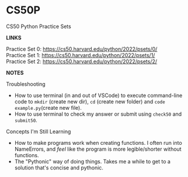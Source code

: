# CS50P
CS50 Python Practice Sets

**LINKS**

Practice Set 0: https://cs50.harvard.edu/python/2022/psets/0/ <br>
Practice Set 1: https://cs50.harvard.edu/python/2022/psets/1/ <br>
Practice Set 2: https://cs50.harvard.edu/python/2022/psets/2/ <br>

**NOTES**

Troubleshooting
- How to use terminal (in and out of VSCode) to execute command-line code to `mkdir` (create new dir), `cd` (create new folder) and `code example.py`(create new file).
- How to use terminal to check my answer or submit using `check50` and `submit50`.

Concepts I'm Still Learning
- How to make programs work when creating functions. I often run into NameErrors, and *feel* like the program is more legible/shorter without functions.
- The "Pythonic" way of doing things. Takes me a while to get to a solution that's concise and pythonic.
